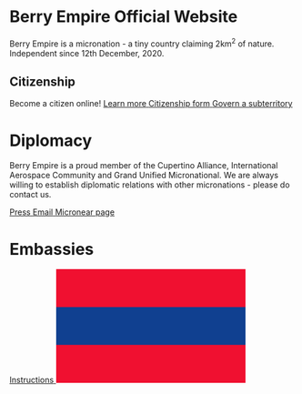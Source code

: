 # Berry Empire Official Website
Berry Empire is a micronation - a tiny country claiming 2km<sup>2</sup> of nature. Independent since 12th December, 2020.

## Citizenship
Become a citizen online!
<a class="thickbutton thick" href="/citizen/"> <span>Learn more</span> </a>
<a class="thickbutton thick" href="https://docs.google.com/forms/d/e/1FAIpQLSfkJTmNNMBZQjtnY1X0qukH5jc4miOadwbrQjsZ3HqjJVhTfQ/viewform?usp=sf_link"> <span>Citizenship form</span> </a>
<a class="thickbutton thick" href="/law/subterritory.html"> <span>Govern a subterritory</span> </a>

# Diplomacy
<p>
  Berry Empire is a proud member of the Cupertino Alliance, International Aerospace Community and Grand Unified Micronational.
  We are always willing to establish diplomatic relations with other micronations - please do contact us.
</p>
<a class="thickbutton thick" href="/press/"> <span>Press</span> </a>
<a class="thickbutton thick" href="mailto:berryempire@protonmail.com"> <span>Email</span> </a>
<a class="thickbutton thick" target="_blank" href="https://micronear.cupertinoalliance.com/micronation.html?m=RR"> <span>Micronear page</span> </a>

# Embassies
<a class="thickbutton thick" href="/embassy/"> <span>Instructions</span> </a>
<img src="/images/flag.png" height="200" />